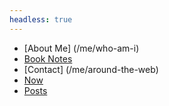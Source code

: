 ```yaml
---
headless: true
---
```


- [About Me] (/me/who-am-i)
- [Book Notes](/books)
- [Contact] (/me/around-the-web)
- [Now](/me/what-im-up-to)
- [Posts](/posts)
